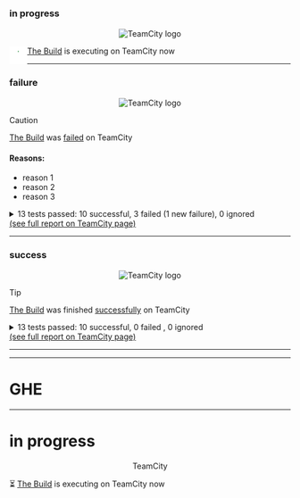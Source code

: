 ### in progress

<p align="center">
  <img src="https://resources.jetbrains.com/storage/products/company/brand/logos/TeamCity_icon.png" width="64" height="64" alt="TeamCity logo" align="center"/>
</p>
<img src="https://raw.githubusercontent.com/manturovDan/gha_test_2/master/xJ2cLA5tV7.gif" width="32" height="32" alt="TeamCity logo" align="left"/>
<a href="https://google.com">The Build</a> is executing on TeamCity now

---
### failure
<p align="center">
  <img src="https://resources.jetbrains.com/storage/products/company/brand/logos/TeamCity_icon.png" width="32" height="32" alt="TeamCity logo" align="center"/>
</p>

> [!CAUTION]
> <a href="https://google.com">The Build</a> was <a href = "https://google.com">failed</a> on TeamCity<br/>
> #### Reasons:
> * reason 1
> * reason 2
> * reason 3

<details>
  <summary>13 tests passed: 10 successful, 3 failed (1 new failure), 0 ignored</summary>
  &#x2705;&nbsp;&nbsp;&nbsp;&nbsp; <a href="https://google.com">Test1</a><br/>
  &#x2705;&#128295; <a href="https://google.com">Test2</a><br/>
  &#10060;&nbsp;&nbsp;&nbsp;&nbsp; <a href="https://google.com">Test3</a><br/>
  &#10060;&#x1F195; <a href="https://google.com">Test4</a><br/>
</details>
<a href = "https://google.com">(see full report on TeamCity page)</a>

---

### success
<p align="center">
  <img src="https://resources.jetbrains.com/storage/products/company/brand/logos/TeamCity_icon.png" width="32" height="32" alt="TeamCity logo" align="center"/>
</p>

> [!TIP]
> <a href="https://google.com">The Build</a> was finished <a href="https://google.com">successfully</a> on TeamCity

<details>
  <summary>13 tests passed: 10 successful, 0 failed , 0 ignored</summary>
  &#x2705;&nbsp;&nbsp;&nbsp;&nbsp; <a href="https://google.com">Test1</a><br/>
  &#x2705;&#128295; <a href="https://google.com">Test2</a><br/>
</details>
<a href = "https://google.com">(see full report on TeamCity page)</a>

---
---
# GHE
---
# in progress

<p align="center">
    TeamCity
</p>

&#x23F3; <a href="https://google.com">The Build</a> is executing on TeamCity now
